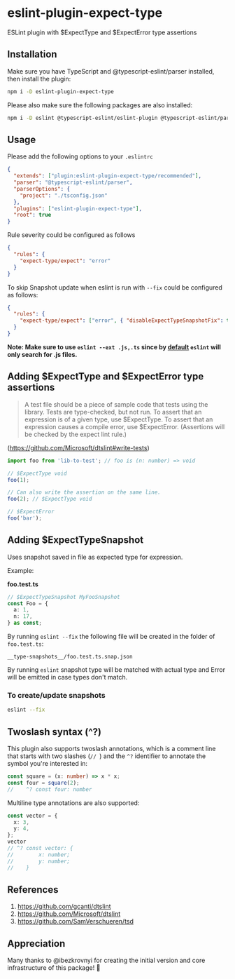 # eslint-plugin-expect-type

ESLint plugin with $ExpectType and $ExpectError type assertions

## Installation

Make sure you have TypeScript and @typescript-eslint/parser installed, then install the plugin:

```sh
npm i -D eslint-plugin-expect-type
```

Please also make sure the following packages are also installed:

```sh
npm i -D eslint @typescript-eslint/eslint-plugin @typescript-eslint/parser
```

## Usage

Please add the following options to your `.eslintrc`

```json
{
  "extends": ["plugin:eslint-plugin-expect-type/recommended"],
  "parser": "@typescript-eslint/parser",
  "parserOptions": {
    "project": "./tsconfig.json"
  },
  "plugins": ["eslint-plugin-expect-type"],
  "root": true
}
```

Rule severity could be configured as follows

```json
{
  "rules": {
    "expect-type/expect": "error"
  }
}
```

To skip Snapshot update when eslint is run with `--fix` could be configured as follows:

```json
{
  "rules": {
    "expect-type/expect": ["error", { "disableExpectTypeSnapshotFix": true }]
  }
}
```

**Note: Make sure to use `eslint --ext .js,.ts` since by [default](https://eslint.org/docs/user-guide/command-line-interface#--ext) `eslint` will only search for .js files.**

## Adding $ExpectType and $ExpectError type assertions

> A test file should be a piece of sample code that tests using the library. Tests are type-checked, but not run. To assert that an expression is of a given type, use $ExpectType. To assert that an expression causes a compile error, use $ExpectError. (Assertions will be checked by the expect lint rule.)

(https://github.com/Microsoft/dtslint#write-tests)

```ts
import foo from 'lib-to-test'; // foo is (n: number) => void

// $ExpectType void
foo(1);

// Can also write the assertion on the same line.
foo(2); // $ExpectType void

// $ExpectError
foo('bar');
```

## Adding \$ExpectTypeSnapshot

Uses snapshot saved in file as expected type for expression.

Example:

**foo.test.ts**

```ts
// $ExpectTypeSnapshot MyFooSnapshot
const Foo = {
  a: 1,
  n: 17,
} as const;
```

By running `eslint --fix` the following file will be created in the folder of `foo.test.ts`:

```plaintext
__type-snapshots__/foo.test.ts.snap.json
```

By running `eslint` snapshot type will be matched with actual type and Error will be emitted in case types don't match.

### To create/update snapshots

```sh
eslint --fix
```

## Twoslash syntax (^?)

This plugin also supports twoslash annotations, which is a comment line that starts with two slashes (`// `) and the `^?` identifier to annotate the symbol you're interested in:

```ts
const square = (x: number) => x * x;
const four = square(2);
//    ^? const four: number
```

Multiline type annotations are also supported:

```ts
const vector = {
  x: 3,
  y: 4,
};
vector
// ^? const vector: {
//        x: number;
//        y: number;
//    }
```

## References

1. https://github.com/gcanti/dtslint
2. https://github.com/Microsoft/dtslint
3. https://github.com/SamVerschueren/tsd

## Appreciation

Many thanks to @ibezkrovnyi for creating the initial version and core infrastructure of this package! 💖
